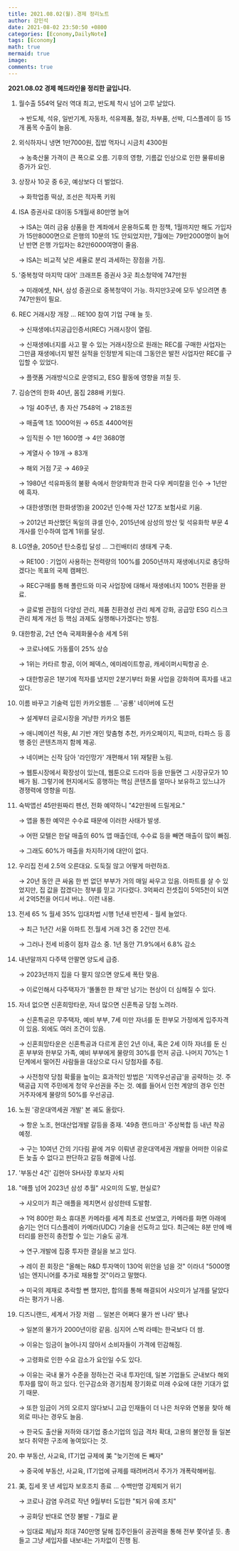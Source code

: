 ```yaml
---
title: 2021.08.02(월).경제 정리노트
author: 강민석
date: 2021-08-02 23:50:50 +0800
categories: [Economy,DailyNote]
tags: [Economy]
math: true
mermaid: true
image: 
comments: true
---
```


**2021.08.02 경제 헤드라인을 정리한 글입니다.**

1. 월수출 554억 달러 역대 최고, 반도체 착시 넘어 고루 날았다.

    → 반도체, 석유, 일반기계, 자동차, 석유제품, 철강, 차부품, 선박, 디스플레이 등 15개 품목 수출이 늘음.

2. 외식하자니 냉면 1만7000원, 집밥 먹자니 시금치 4300원

    → 농축산물 가격이 큰 폭으로 오름. 기후의 영향, 기름값 인상으로 인한 물류비용 증가가 요인.

3. 상장사 10곳 중 6곳, 예상보다 더 벌었다.

    →  화학업종 떡상, 조선은 적자폭 키워

4. ISA 증권사로 대이동 5개월새 80만명 늘어

    → ISA는 여러 금융 상품을 한 계좌에서 운용하도록 한 정책, 1월까지만 해도 가입자가 15만8000면으로 은행의 10분의 1도 안되었지만, 7월에는 79만2000명이 늘어난 반면 은행 가입자는 82만6000여명이 줄음.

    → ISA는 비교적 낮은 세율로 분리 과세하는 장점을 가짐.

5. '중복청약 마지막 대어' 크래프톤 증권사 3곳 최소청약에 747만원

    → 미래에셋, NH, 삼성 증권으로 중복청약이 가능. 하지만3곳에 모두 넣으려면 총 747만원이 필요. 

6. REC 거래시장 개장 ... RE100 참여 기업 구매 늘 듯.

    → 신재생에너지공급인증서(REC) 거래시장이 열림.

    → 신재생에너지를 사고 팔 수 있는 거래시장으로 원래는 REC를 구매한 사업자는 그만큼 재생에너지 발전 실적을 인정받게 되는데 그동안은 발전 사업자만 REC를 구입할 수 있었다.

    → 플랫폼 거래방식으로 운영되고, ESG 활동에 영향을 끼칠 듯.

7. 김승연의 한화 40년, 몸집 288배 키웠다.

    → 1일 40주년, 총 자산 7548억 → 218조원

    → 매출액 1조 1000억원 → 65조 4400억원

    → 임직원 수 1만 1600명 → 4만 3680명

    → 계열사 수 19개 → 83개

    → 해외 거점 7곳 → 469곳

    → 1980년 석유파동의 불황 속에서 한양화학과 한국 다우 케미칼을 인수 → 1년만에 흑자.

    → 대한생명(현 한화생명)을 2002년 인수해 자산 127조 보험사로 키움.

    → 2012년 파산했던 독일의 큐셀 인수, 2015년에 삼성의 방산 및 석유화학 부문 4개사를 인수하여 업계 1위를 달성.

8. LG엔솔, 2050년 탄소중립 달성 ... 그린배터리 생태계 구축.

    → RE100 : 기업이 사용하는 전력량의 100%를 2050년까지 재생에너지로 충당하겠다는 목표의 국제 캠페인. 

    → REC구매를 통해 폴란드와 미국 사업장에 대해서 재생에너지 100% 전환을 완료. 

    → 글로벌 관점의 다양성 관리, 제품 친환경성 관리 체계 강화, 공급망 ESG 리스크 관리 체계 개선 등 핵심 과제도 실행해나가겠다는 방침.

9. 대한항공, 2년 연속 국제화물수송 세계 5위

    → 코로나에도 가동률이 25% 상승

    → 1위는 카타르 항공, 이어 페덱스, 에미레이트항공, 캐세이퍼시픽항공 순.

    → 대한항공은 1분기에 적자를 냈지만 2분기부터 화물 사업을 강화하며 흑자를 내고 있다.

10. 이름 바꾸고 기술력 입힌 카카오웹툰 ... '공룡' 네이버에 도전

    → 설계부터 글로시장을 겨냥한 카카오 웹툰

    → 애니메이션 적용, AI 기반 개인 맞춤형 추천, 카카오페이지, 픽코마, 타파스 등 흥행 중인 콘텐츠까지 함께 제공.

    → 네이버는 신작 담아 '라인망가' 개편해서 1위 재탈환 노림.

    → 웹툰시장에서 확장성이 있는데, 웹툰으로 드라마 등을 만들면 그 시장규모가 10배가 됨. 그렇기에 현지에서도 흥행하는 핵심 콘텐츠를 얼마나 보유하고 있느냐가 경쟁력에 영향을 미침.

11. 숙박앱선 45만원짜리 펜션, 전화 예약하니 "42만원에 드릴게요."

    → 앱을 통한 예약은 수수료 때문에 이러한 사태가 발생.

    → 어떤 모텔은 한달 매출의 60% 앱 매출인데, 수수료 등을 빼면 매출이 많이 빠짐.

    → 그래도 60%가 매출을 차지하기에 대안이 없다.

12. 우리집 전세 2.5억 오른대요. 도둑질 않고 어떻게 마련하죠.

    → 20년 동안 큰 싸움 한 번 없던 부부가 거의 매일 싸우고 있음. 아파트를 살 수 있었지만, 집 값을 잡겠다는 정부를 믿고 기다렸다. 3억짜리 전셋집이 5억5천이 되면서 2억5천을 어디서 버냐.. 이런 내용.

13. 전세 65 % 월세 35% 입대차법 시행 1년새 반전세 - 월세 늘었다.

    → 최근 1년간 서울 아파트 전.월세 거래 3건 중 2건만 전세. 

    → 그러나 전세 비중이 점차 감소 중. 1년 동안 71.9%에서 6.8% 감소

14. 내년말까지 다주택 안팔면 양도세 급증.

    → 2023년까지 집을 다 팔지 않으면 양도세 폭탄 맞음. 

    → 이로인해서 다주택자가 '똘똘한 한 채'만 남기는 현상이 더 심해질 수 있다.

15. 자녀 없으면 신혼희망타운, 자녀 많으면 신혼특공 당첨 노려라.

    → 신혼특공은 무주택자, 예비 부부, 7세 미만 자녀를 둔 한부모 가정에게 입주자격이 있음. 외에도 여러 조건이 있음.

    → 신혼희망타운은 신혼특공과 다르게 혼인 2년 이내, 혹은 2세 이하 자녀를 둔 신혼 부부와 한부모 가족, 예비 부부에게 물량의 30%를 먼저 공급. 나머지 70%는 1단계에서 떨어진 사람들을 대상으로 다시 당첨자를 추림.

    → 사전청약 당첨 확률을 높이는 효과적인 방법은 '지역우선공급'을 공략하는 것. 주택공급 지역 주민에게 청약 우선권을 주는 것. 예를 들어서 인천 계양의 경우 인천 거주자에게 물량의 50%를 우선공급. 

16. 노원 '광운대역세권 개발' 본 궤도 올랐다.

    → 항운 노조, 현대산업개발 갈등을 중재. '49층 랜드마크' 주상복합 등 내년 착공 예정. 

    → 구는 10여년 간의 기다림 끝에 겨우 이뤄낸 광운대역세권 개발을 어떠한 이유로든 늦출 수 없다고 판단하고 갈등 해결에 나섬.

17. '부동산 4건' 김현아 SH사장 후보자 사퇴
18. "애플 넘어 2023년 삼성 추월" 샤오미의 도발, 현실로?

    → 샤오미가 최근 애플을 제치면서 삼성한테 도발함.

    → 1억 800만 화소 휴대폰 카메라를 세계 최초로 선보였고, 카메라를 화면 아래에 숨기는 언더 디스플레이 카메라(UDC) 기술을 선도하고 있다. 최근에는 8분 만에 배터리를 완전히 충전할 수 있는 기술도 공개.

    → 연구.개발에 집중 투자한 결실을 보고 있다.

    → 레이 쥔 회장은 "올해는 R&D 투자액이 130억 위안을 넘을 것" 이라녀 "5000명 넘는 엔지니어를 추가로 채용할 것"이라고 말했다.

    → 미국의 제재로 추락할 뻔 했지만, 합의를 통해 해결되어 샤오미가 날개를 달았다라는 평가가 나옴.

19. 디즈니랜드, 세계서 가장 저렴 ... 일본은 어쩌다 물가 싼 나라' 됐나

    → 일본의 물가가 2000년이랑 같음. 심지어 스벅 라떼는 한국보다 더 쌈.

    → 이유는 임금이 늘어나지 않아서 소비자들이 가격에 민감해짐.

    → 고령화로 인한 수요 감소가 요인일 수도 있다. 

    → 이유는 국내 물가 수준을 정하는건 국내 투자인데, 일본 기업들도 군내보다 해외 투자를 많이 하고 있다. 인구감소와 경기침체 장기화로 미래 수요에 대한 기대가 없기 때문.

    → 또한 임금이 거의 오르지 않다보니 고급 인재들이 더 나은 처우와 연봉을 찾아 해외로 떠나는 경우도 늘음.

    → 한국도 출산율 저하와 대기업 중소기업의 임금 격차 확대, 고용의 불안정 들 일본보다 취약한 구조에 놓여있다는 것.

20. 中 부동산, 사교육, IT기업 규제에 美 "늦기전에 돈 빼자"

    → 중국에 부동산, 사교육, IT기업에 규제를 때려버려서 주가가 개폭락해버림.

21. 美, 집세 못 낸 세입자 보호조치 종료 ... 수백만명 강제퇴거 위기

    → 코로나 감염 우려로 작년 9월부터 도입한 "퇴거 유예 조치"

    → 공화당 반대로 연장 불발 - 7월로 끝

    → 임대료 체납자 최대 740만명 달해 집주인들이 공권력을 통해 전부 쫓아낼 듯. 총들고 그냥 세입자를 내보내는 가차없이 진행 됨.